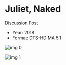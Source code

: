 # Juliet, Naked

[Discussion Post](https://www.avsforum.com/threads/bass-eq-for-filtered-movies.2995212/post-57109142)

* Year: 2018
* Format: DTS-HD MA 5.1

![img 0](https://i.imgur.com/xp275FV.jpg)

![img 1](https://i.imgur.com/Pk5ndds.png)

